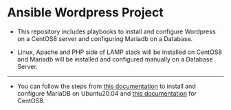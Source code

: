 # Ansible Wordpress Project

- This repository includes playbooks to install and configure Wordpress on a CentOS8 server and configuring Mariadb on a Database.

- Linux, Apache and PHP side of LAMP stack will be installed on CentOS8 and Mariadb will be installed and configured manually on a Database Server.

--------

- You can follow the steps from [this documentation](https://www.digitalocean.com/community/tutorials/how-to-install-mariadb-on-ubuntu-20-04) to install and configure MariaDB on Ubuntu20.04 and [this documentation](https://www.digitalocean.com/community/tutorials/how-to-install-mariadb-on-centos-8) for CentOS8.

